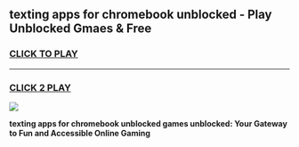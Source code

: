 
## texting apps for chromebook unblocked - Play Unblocked Gmaes & Free
<h3>
<a href="https://news.freeplayer.one?title=texting_apps_for_chromebook_unblocked&ref=16F">CLICK TO PLAY</a></h3>
<hr>

<h3>
<a href="https://news.freeplayer.one?title=texting_apps_for_chromebook_unblocked&ref=16F">CLICK 2 PLAY</a>
  
</h3>

<a href="https://news.freeplayer.one?title=texting_apps_for_chromebook_unblocked&ref=16F/"><img src="https://clearcache.store/games.png"></a>


**texting apps for chromebook unblocked games unblocked: Your Gateway to Fun and Accessible Online Gaming**
